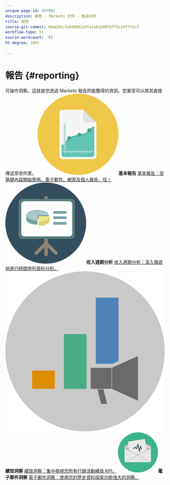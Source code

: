 ```yaml
---
unique-page-id: 557082
description: 報告 - Marketo 文件 - 產品文件
title: 報告
source-git-commit: 09a656c3a0d0002edfa1a61b987bff4c1dff33cf
workflow-type: ht
source-wordcount: '91'
ht-degree: 100%

---
```



# 報告 {#reporting}

可操作洞察。這就是您透過 Marketo 報告所能獲得的資訊。您甚至可以將其直接傳送至收件匣。
**![基本報告](assets/documents-bookmarks-17.png)基本報告** [基本報告：從基礎內容開始使用。電子郵件、網頁及個人報告，哇！](https://docs.marketo.com/display/DOCS/Basic+Reporting)     **![收入週期分析](assets/seo-08.png)收入週期分析** [收入週期分析：深入徹底地進行時間序列資料分析。](https://docs.marketo.com/display/DOCS/Revenue+Cycle+Analytics)     **![績效洞察](assets/mpi-for-docs-2x.png)績效洞察** [績效洞察：集中檢視您所有行銷活動績效 KPI。](https://docs.marketo.com/display/DOCS/Marketing+Performance+Insights)     **![電子郵件洞察](assets/email-insights.png)電子郵件洞察** [電子郵件洞察：使用您的歷史資料探索功能強大的洞察。](https://docs.marketo.com/display/DOCS/Email+Insights)
